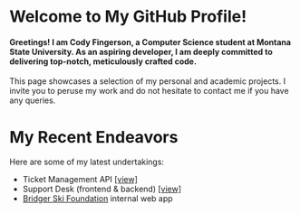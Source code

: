 # Welcome to My GitHub Profile!

#### Greetings! I am Cody Fingerson, a Computer Science student at Montana State University. As an aspiring developer, I am deeply committed to delivering top-notch, meticulously crafted code.

This page showcases a selection of my personal and academic projects. I invite you to peruse my work and do not hesitate to contact me if you have any queries.

# My Recent Endeavors

Here are some of my latest undertakings:

 - Ticket Management API [[view]](https://github.com/codyafingerson/ticket-api)
- Support Desk (frontend & backend) [[view]](https://github.com/codyafingerson/support-desk)
- [Bridger Ski Foundation](https://www.bridgerskifoundation.org/) internal web app 